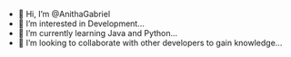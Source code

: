 - 👋 Hi, I’m @AnithaGabriel
- 👀 I’m interested in Development...
- 🌱 I’m currently learning Java and Python...
- 💞️ I’m looking to collaborate with other developers to gain knowledge...

<!---
AnithaGabriel/AnithaGabriel is a ✨ special ✨ repository because its `README.md` (this file) appears on your GitHub profile.
You can click the Preview link to take a look at your changes.
--->

